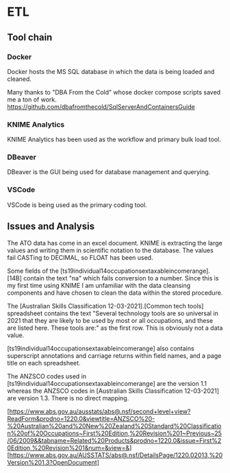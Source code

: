 # ETL

## Tool chain

### Docker

Docker hosts the MS SQL database in which the data is being loaded and cleaned.

Many thanks to "DBA From the Cold" whose docker compose scripts saved me a ton of work.
https://github.com/dbafromthecold/SqlServerAndContainersGuide

### KNIME Analytics

KNIME Analytics has been used as the workflow and primary bulk load tool.

### DBeaver

DBeaver is the GUI being used for database management and querying.

### VSCode

VSCode is being used as the primary coding tool.

## Issues and Analysis

The ATO data has come in an excel document. KNIME is extracting the large values and writing them in scientific notation to the database. The values fail CASTing to DECIMAL, so FLOAT has been used.

Some fields of the [ts19individual14occupationsextaxableincomerange].[14B] contain the text "na" which fails conversion to a number. Since this is my first time using KNIME I am unfamiliar with the data cleansing components and have chosen to clean the data within the stored procedure. 

The [Australian Skills Classification 12-03-2021].[Common tech tools] spreadsheet contains the text "Several technology tools are so universal in 2021 that they are likely to be used by most or all occupations, and these are listed here. These tools are:" as the first row. This is obviously not a data value.

[ts19individual14occupationsextaxableincomerange] also contains superscript annotations and carriage returns within field names, and a page title on each spreadsheet. 

The ANZSCO codes used in [ts19individual14occupationsextaxableincomerange] are the version 1.1 whereas the ANZSCO codes in [Australian Skills Classification 12-03-2021] are version 1.3. There is no direct mapping.

[https://www.abs.gov.au/ausstats/abs@.nsf/second+level+view?ReadForm&prodno=1220.0&viewtitle=ANZSCO%20-%20Australian%20and%20New%20Zealand%20Standard%20Classification%20of%20Occupations~First%20Edition,%20Revision%201~Previous~25/06/2009&&tabname=Related%20Products&prodno=1220.0&issue=First%20Edition,%20Revision%201&num=&view=&]
[https://www.abs.gov.au/AUSSTATS/abs@.nsf/DetailsPage/1220.02013,%20Version%201.3?OpenDocument]
